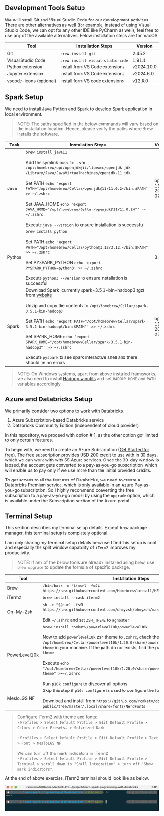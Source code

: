 
## Development Tools Setup

We will install Git and Visual Studio Code for our development activities. There are other alternatives as well (for example, instead of using Visual Studio Code, we can opt for any other IDE like PyCharm as well), feel free to use any of the available alternatives. Below installation steps are for macOS.

| Tool                    | Installation Steps                | Version    |
|-------------------------|-----------------------------------|------------|
| Git                     | `brew install git`                | 2.45.2     |
| Visual Studio Code      | `brew install visual-studio-code` | 1.91.1     |
| Python extension        | Install from VS Code extensions   | v2024.10.0 |
| Jupyter extension       | Install from VS Code extensions   | v2024.6.0  |
| vscode-icons (optional) | Install form VS code extensions   | v12.8.0    |

## Spark Setup

We need to install Java Python and Spark to develop Spark application in local environment.

> NOTE: The paths specified in the below commands will vary based on the installation location. Hence, please verify the paths where Brew installs the software.

| Task   | Installation Steps                                                                                                                                                                                                                                                                                                                                                                                                                                                                                                                   | Version                    |
|--------|--------------------------------------------------------------------------------------------------------------------------------------------------------------------------------------------------------------------------------------------------------------------------------------------------------------------------------------------------------------------------------------------------------------------------------------------------------------------------------------------------------------------------------------|----------------------------|
| Java   | `brew install java11` <br/><br/> Add the symlink `sudo ln -sfn /opt/homebrew/opt/openjdk@11/libexec/openjdk.jdk /Library/Java/JavaVirtualMachines/openjdk-11.jdk` <br/><br/> Set PATH  `echo 'export PATH="/opt/homebrew/Cellar/openjdk@11/11.0.24/bin:$PATH"' >> ~/.zshrc` <br/> <br/> Set JAVA_HOME  `echo 'export JAVA_HOME="/opt/homebrew/Cellar/openjdk@11/11.0.24"' >> ~/.zshrc` <br/> <br/> Execute `java --version` to ensure installation is successful                                                                     | openjdk 11.0.24 2024-07-16 |
| Python | `brew install python` <br> <br/> Set PATH `echo 'export PATH="/opt/homebrew/Cellar/python@3.12/3.12.4/bin:$PATH"' >> ~/.zshrc` <br/> <br/> Set PYSPARK_PYTHON `echo 'export PYSPARK_PYTHON=python3' >> ~/.zshrc` <br/> <br/> Execute `python3 --version` to ensure installation is successful                                                                                                                                                                                                                                        | 3.12.4                     |
| Spark  | Download Spark (currently spark-3.5.1-bin-hadoop3.tgz) from [website](https://spark.apache.org/downloads.html) <br/> <br/> Unzip and copy the contents to `/opt/homebrew/Cellar/spark-3.5.1-bin-hadoop3` <br/><br/> Set PATH  `echo 'export PATH="/opt/homebrew/Cellar/spark-3.5.1-bin-hadoop3/bin:$PATH"' >> ~/.zshrc` <br/> <br/> Set SPARK_HOME  `echo 'export SPARK_HOME="/opt/homebrew/Cellar/spark-3.5.1-bin-hadoop3"' >> ~/.zshrc` <br/> <br/> Execute `pyspark` to see spark interactive shell and there should be no errors | openjdk 11.0.24 2024-07-16 |

> NOTE: On Windows systems, apart from above installed frameworks, we also need to install [Hadoop winutils](https://github.com/cdarlint/winutils) and set `HADOOP_HOME` and `PATH` variables accordingly. 

## Azure and Databricks Setup

We primarily consider two options to work with Databricks.
1. Azure Subscription-based Databricks service
2. Databricks Community Edition (independent of cloud provider)

In this repository, we proceed with option # 1, as the other option got limited to only certain features.

To begin with, we need to create an Azure Subscription ([Get Started for free]([Link](https://azure.microsoft.com/en-in/free))). The free subscription provides USD 200 credit to use with in 30 days, which we can work with with 55 Azure services. Once the 30-day window is lapsed, the account gets converted to a pay-as-you-go subscription, which will enable us to pay only if we use more than the initial provided credits.

To get access to all the features of Databricks, we need to create a Databricks Premium service, which is only available in an Azure Pay-as-you-go subscription. So I highly recommend converting the free subscription to a pay-as-you-go model by using the `upgrade` option, which is available under the Subscription section of the Azure portal.

## Terminal Setup

This section describes my terminal setup details. Except `brew` package manager, this terminal setup is completely optional. 

I am only sharing my terminal setup details because I find this setup is cool and especially the split window capability of `iTerm2` improves my productivity.

> NOTE: If any of the below tools are already installed using brew, use `brew upgrade` to update the formula of specific package.

| Tool          | Installation Steps                                                                                                                                                                                                                                                                                                                                                                                                                                                                                          | Version |
|---------------|-------------------------------------------------------------------------------------------------------------------------------------------------------------------------------------------------------------------------------------------------------------------------------------------------------------------------------------------------------------------------------------------------------------------------------------------------------------------------------------------------------------|---------|
| Brew          | `/bin/bash -c "$(curl -fsSL https://raw.githubusercontent.com/Homebrew/install/HEAD/install.sh)"`                                                                                                                                                                                                                                                                                                                                                                                                           | 4.3.10  |
| iTerm2        | `brew install --cask iterm2`                                                                                                                                                                                                                                                                                                                                                                                                                                                                                | 3.5.3   |
| On-My-Zsh     | `sh -c "$(curl -fsSL https://raw.githubusercontent.com/ohmyzsh/ohmyzsh/master/tools/install.sh)"` <br /><br /> Edit `~/.zshrc` and set `ZSH_THEME` to `agnoster`                                                                                                                                                                                                                                                                                                                                            | 5.9     |
| PowerLevel10k | `brew install romkatv/powerlevel10k/powerlevel10k` <br /> <br /> Now to add `powerlevel10k` zsh theme to `.zshrc`, check the path `/opt/homebrew/Cellar/powerlevel10k/1.20.0/share/powerlevel10k/powerlevel10k.zsh-theme` in your machine. If the path do not exists, find the path to `powerlevel10k.zsh-theme` <br /> <br /> Execute `echo "/opt/homebrew/Cellar/powerlevel10k/1.20.0/share/powerlevel10k/powerlevel10k.zsh-theme" >>~/.zshrc` <br /> <br /> Run `p10k configure` to discover all options | 1.20.0  |
| MesloLGS NF   | Skip this step if `p10k configure`  is used to configure the font. <br /><br /> Download and install from `https://github.com/romkatv/dotfiles-public/tree/master/.local/share/fonts/NerdFonts`                                                                                                                                                                                                                                                                                                             | N/A     |

> Configure iTerm2 with theme and fonts:  <br/> - `Profiles > Select Default Profile > Edit Default Profile > Colors > Color Presets… > Solarized Dark` <br /> <br />  - `Profiles > Select Default Profile > Edit Default Profile > Text > Font > MesloLGS NF` <br /> <br /> We can turn off the mark indicators in iTerm2 <br /> - `Profiles > Select Default Profile > Edit Default Profile > Terminal > scroll down to "Shell Integration" > turn off "Show mark indicators"`.

At the end of above exercise, iTerm2 terminal should look like as below.

![iTerm2](../images/iTerm2.png "iTerm2")
